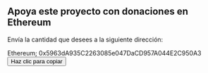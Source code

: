 ## Apoya este proyecto con donaciones en Ethereum

Envía la cantidad que desees a la siguiente dirección:

<p>Ethereum; <span id="numero">0x5963dA935C2263085e047DaCD957A044E2C950A3</span>
    <button onclick="copiarNumero()">Haz clic para copiar</button>
  </p>

  <script>
    function copiarNumero() {
      const numero = document.getElementById("numero").textContent;
      navigator.clipboard.writeText(numero).then(() => {
        alert("Dirección ETH copiado al portapapeles: " + numero);
      }).catch(err => {
        alert("Error al copiar: " + err);
      });
    }
  </script>
